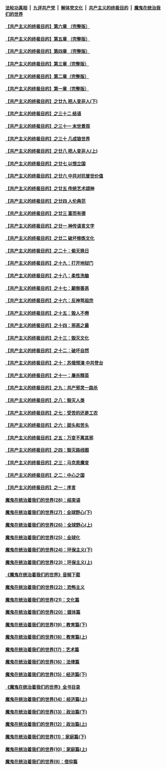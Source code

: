 ####  [法轮功真相](../../../../basic/blob/master/README.md?t=04080730) &nbsp;|&nbsp; [九评共产党](../../../../9ping.md/blob/master/README.md?t=04080730) &nbsp;|&nbsp; [解体党文化](../../../../jtdwh.md/blob/master/README.md?t=04080730)  &nbsp;|&nbsp; [共产主义的终极目的](../../../../gczydzjmd.md/blob/master/README.md?t=04080730) &nbsp;|&nbsp; [魔鬼在统治我们的世界](../../../../mgztzwmdsj.md/blob/master/README.md?t=04080730) 

#### [【共产主义的终极目的】第六章 （完整版）](../pages/nsc422/n11428913.md?t=04080730) 

#### [【共产主义的终极目的】第五章 （完整版）](../pages/nsc422/n11428912.md?t=04080730) 

#### [【共产主义的终极目的】第四章 （完整版）](../pages/nsc422/n11428907.md?t=04080730) 

#### [【共产主义的终极目的】第三章（完整版）](../pages/nsc422/n11428848.md?t=04080730) 

#### [【共产主义的终极目的】第二章（完整版）](../pages/nsc422/n11428831.md?t=04080730) 

#### [【共产主义的终极目的】第一章（完整版）](../pages/nsc422/n11417651.md?t=04080730) 

#### [【共产主义的终极目的】之廿九 把人变非人(下)](../pages/nsc422/n11344140.md?t=04080730) 

#### [【共产主义的终极目的】之三十二 结语](../pages/nsc422/n11360535.md?t=04080730) 

#### [【共产主义的终极目的】之三十一 末世景观](../pages/nsc422/n11351129.md?t=04080730) 

#### [【共产主义的终极目的】之三十 几成狼世界](../pages/nsc422/n11348280.md?t=04080730) 

#### [【共产主义的终极目的】之廿八 把人变非人(上)](../pages/nsc422/n11340492.md?t=04080730) 

#### [【共产主义的终极目的】之廿七 以恨立国](../pages/nsc422/n11336944.md?t=04080730) 

#### [【共产主义的终极目的】之廿六 中共对抗普世价值](../pages/nsc422/n11324785.md?t=04080730) 

#### [【共产主义的终极目的】之廿五 传统艺术颂神](../pages/nsc422/n11296396.md?t=04080730) 

#### [【共产主义的终极目的】之廿四 人伦典范](../pages/nsc422/n11296397.md?t=04080730) 

#### [【共产主义的终极目的】之廿三 富而有德](../pages/nsc422/n11283598.md?t=04080730) 

#### [【共产主义的终极目的】之廿一 神传语言文字](../pages/nsc422/n11263265.md?t=04080730) 

#### [【共产主义的终极目的】之廿二 破坏修炼文化](../pages/nsc422/n11245728.md?t=04080730) 

#### [【共产主义的终极目的】之二十：偷天换日](../pages/nsc422/n11238846.md?t=04080730) 

#### [【共产主义的终极目的】之十九：打开地狱门](../pages/nsc422/n11206376.md?t=04080730) 

#### [【共产主义的终极目的】之十八：柔性洗脑](../pages/nsc422/n11199994.md?t=04080730) 

#### [【共产主义的终极目的】之十七：颠倒善恶](../pages/nsc422/n11179782.md?t=04080730) 

#### [【共产主义的终极目的】之十六：反神骂祖宗](../pages/nsc422/n11166798.md?t=04080730) 

#### [【共产主义的终极目的】之十五：毁人不倦](../pages/nsc422/n11166792.md?t=04080730) 

#### [【共产主义的终极目的】之十四：邪恶之最](../pages/nsc422/n11150249.md?t=04080730) 

#### [【共产主义的终极目的】之十三：毁灭文化](../pages/nsc422/n11135227.md?t=04080730) 

#### [【共产主义的终极目的】之十二：破坏自然](../pages/nsc422/n11135214.md?t=04080730) 

#### [【共产主义的终极目的】之十：苏俄预演 中共登台](../pages/nsc422/n11118424.md?t=04080730) 

#### [【共产主义的终极目的】之十一：屠杀精英](../pages/nsc422/n11118442.md?t=04080730) 

#### [【共产主义的终极目的】之九：共产邪灵一路杀](../pages/nsc422/n11114139.md?t=04080730) 

#### [【共产主义的终极目的】之八：毁灭人类](../pages/nsc422/n11108503.md?t=04080730) 

#### [【共产主义的终极目的】之七：受苦的还是工农](../pages/nsc422/n11101809.md?t=04080730) 

#### [【共产主义的终极目的】之六：甜头和苦头](../pages/nsc422/n11096971.md?t=04080730) 

#### [【共产主义的终极目的】之五：万变不离其邪](../pages/nsc422/n11091285.md?t=04080730) 

#### [【共产主义的终极目的】之四：毁灭路线图](../pages/nsc422/n11086284.md?t=04080730) 

#### [【共产主义的终极目的】之三：马克思魔变](../pages/nsc422/n11061941.md?t=04080730) 

#### [【共产主义的终极目的】之二：中心之国](../pages/nsc422/n11047728.md?t=04080730) 

#### [【共产主义的终极目的】之一：序言](../pages/nsc422/n11086077.md?t=04080730) 

#### [魔鬼在统治着我们的世界(28)：结束语](../pages/nsc422/n10936246.md?t=04080730) 

#### [魔鬼在统治着我们的世界(27)：全球野心(下)](../pages/nsc422/n10928319.md?t=04080730) 

#### [魔鬼在统治着我们的世界(26)：全球野心(上)](../pages/nsc422/n10900318.md?t=04080730) 

#### [魔鬼在统治着我们的世界(25)：全球化](../pages/nsc422/n10788205.md?t=04080730) 

#### [魔鬼在统治着我们的世界(24)：环保主义(下)](../pages/nsc422/n10695307.md?t=04080730) 

#### [魔鬼在统治着我们的世界(23)：环保主义(上)](../pages/nsc422/n10688613.md?t=04080730) 

#### [《魔鬼在统治着我们的世界》音频下载](../pages/nsc422/n10635553.md?t=04080730) 

#### [魔鬼在统治着我们的世界(22)：恐怖主义](../pages/nsc422/n10614727.md?t=04080730) 

#### [魔鬼在统治着我们的世界(21)：文化篇](../pages/nsc422/n10597706.md?t=04080730) 

#### [魔鬼在统治着我们的世界(20)：媒体篇](../pages/nsc422/n10586579.md?t=04080730) 

#### [魔鬼在统治着我们的世界(19)：教育篇(下)](../pages/nsc422/n10564808.md?t=04080730) 

#### [魔鬼在统治着我们的世界(18)：教育篇(上)](../pages/nsc422/n10526970.md?t=04080730) 

#### [魔鬼在统治着我们的世界(17)：艺术篇](../pages/nsc422/n10499093.md?t=04080730) 

#### [魔鬼在统治着我们的世界(16)：法律篇](../pages/nsc422/n10485969.md?t=04080730) 

#### [魔鬼在统治着我们的世界(15)：经济篇(下)](../pages/nsc422/n10469975.md?t=04080730) 

#### [《魔鬼在统治着我们的世界》全书目录](../pages/nsc422/n10464261.md?t=04080730) 

#### [魔鬼在统治着我们的世界(14)：经济篇(上)](../pages/nsc422/n10457370.md?t=04080730) 

#### [魔鬼在统治着我们的世界(13)：政治篇(下)](../pages/nsc422/n10448270.md?t=04080730) 

#### [魔鬼在统治着我们的世界(12)：政治篇(上)](../pages/nsc422/n10444576.md?t=04080730) 

#### [魔鬼在统治着我们的世界(11)：家庭篇(下)](../pages/nsc422/n10440961.md?t=04080730) 

#### [魔鬼在统治着我们的世界(10)：家庭篇(上)](../pages/nsc422/n10435448.md?t=04080730) 

#### [魔鬼在统治着我们的世界(9)：信仰篇](../pages/nsc422/n10432159.md?t=04080730) 

